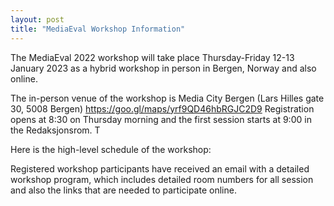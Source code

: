 ```yaml
---
layout: post
title: "MediaEval Workshop Information"
---
```


The MediaEval 2022 workshop will take place Thursday-Friday 12-13 January 2023 as a hybrid workshop in person in Bergen, Norway and also online.

The in-person venue of the workshop is Media City Bergen (Lars Hilles gate 30, 5008 Bergen) https://goo.gl/maps/yrf9QD46hbRGJC2D9 Registration opens at 8:30 on Thursday morning and the first session starts at 9:00 in the Redaksjonsrom. T

Here is the high-level schedule of the workshop:

Registered workshop participants have received an email with a detailed workshop program, which includes detailed room numbers for all session and also the links that are needed to participate online. 

